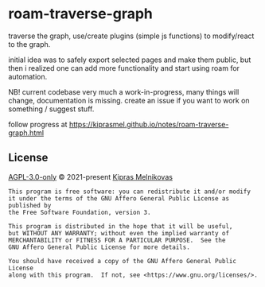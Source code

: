 # roam-traverse-graph

traverse the graph, use/create plugins (simple js functions) to modify/react to the graph.

initial idea was to safely export selected pages and make them public, but then i realized one can add more functionality and start using roam for automation.

NB! current codebase very much a work-in-progress, many things will change, documentation is missing. create an issue if you want to work on something / suggest stuff.

follow progress at https://kiprasmel.github.io/notes/roam-traverse-graph.html

## License

[AGPL-3.0-only](./LICENSE) © 2021-present [Kipras Melnikovas](https://github.com/kiprasmel)

	This program is free software: you can redistribute it and/or modify
	it under the terms of the GNU Affero General Public License as published by
	the Free Software Foundation, version 3.

	This program is distributed in the hope that it will be useful,
	but WITHOUT ANY WARRANTY; without even the implied warranty of
	MERCHANTABILITY or FITNESS FOR A PARTICULAR PURPOSE.  See the
	GNU Affero General Public License for more details.

	You should have received a copy of the GNU Affero General Public License
	along with this program.  If not, see <https://www.gnu.org/licenses/>.
